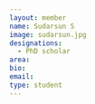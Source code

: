 ```yaml
---
layout: member
name: Sudarsun S
image: sudarsun.jpg
designations: 
  - PhD scholar
area:
bio:
email:
type: student
---
```

